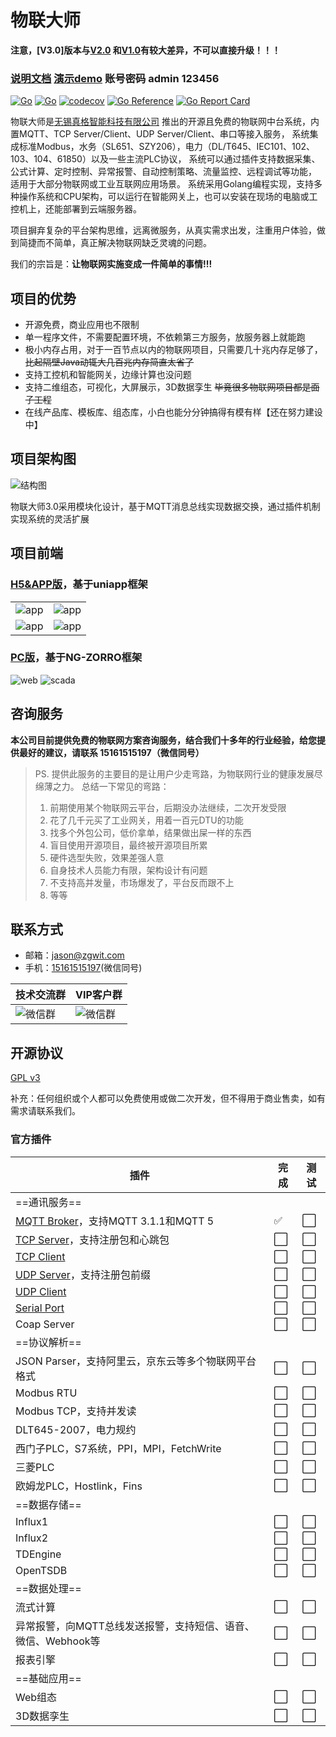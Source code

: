# 物联大师

**注意，[V3.0]版本与[V2.0](https://github.com/zgwit/iot-master/tree/v1)
和[V1.0](https://github.com/zgwit/iot-master/tree/v1)有较大差异，不可以直接升级！！！**

### [说明文档](https://iot-master.com/manual)  [演示demo](http://demo.iot-master.com:8080/) 账号密码 admin 123456

[![Go](https://github.com/zgwit/iot-master/actions/workflows/go.yml/badge.svg)](https://github.com/zgwit/iot-master/actions/workflows/go.yml)
[![Go](https://github.com/zgwit/iot-master/actions/workflows/codeql-analysis.yml/badge.svg)](https://github.com/zgwit/iot-master/actions/workflows/codeql-analysis.yml)
[![codecov](https://codecov.io/gh/zgwit/iot-master/branch/main/graph/badge.svg?token=AK5TD8KQ5C)](https://codecov.io/gh/zgwit/iot-master)
[![Go Reference](https://pkg.go.dev/badge/github.com/zgwit/iot-master.svg)](https://pkg.go.dev/github.com/zgwit/iot-master)
[![Go Report Card](https://goreportcard.com/badge/github.com/zgwit/iot-master)](https://goreportcard.com/report/github.com/zgwit/iot-master)

物联大师是[无锡真格智能科技有限公司](https://labs.zgwit.com)
推出的开源且免费的物联网中台系统，内置MQTT、TCP Server/Client、UDP Server/Client、串口等接入服务，
系统集成标准Modbus，水务（SL651、SZY206），电力（DL/T645、IEC101、102、103、104、61850）以及一些主流PLC协议，
系统可以通过插件支持数据采集、公式计算、定时控制、异常报警、自动控制策略、流量监控、远程调试等功能，
适用于大部分物联网或工业互联网应用场景。
系统采用Golang编程实现，支持多种操作系统和CPU架构，可以运行在智能网关上，也可以安装在现场的电脑或工控机上，还能部署到云端服务器。

项目摒弃复杂的平台架构思维，远离微服务，从真实需求出发，注重用户体验，做到简捷而不简单，真正解决物联网缺乏灵魂的问题。

我们的宗旨是：**让物联网实施变成一件简单的事情!!!**

## 项目的优势

- 开源免费，商业应用也不限制
- 单一程序文件，不需要配置环境，不依赖第三方服务，放服务器上就能跑
- 极小内存占用，对于一百节点以内的物联网项目，只需要几十兆内存足够了，~~比起隔壁Java动辄大几百兆内存简直太省了~~
- 支持工控机和智能网关，边缘计算也没问题
- 支持二维组态，可视化，大屏展示，3D数据孪生 ~~毕竟很多物联网项目都是面子工程~~
- 在线产品库、模板库、组态库，小白也能分分钟搞得有模有样【还在努力建设中】

## 项目架构图

![结构图](https://iot-master.com/frame.jpg)

物联大师3.0采用模块化设计，基于MQTT消息总线实现数据交换，通过插件机制实现系统的灵活扩展

## 项目前端

### [H5&APP版](https://github.com/zgwit/iot-master-uniapp)，基于uniapp框架

|                                         |                                         |
|-----------------------------------------|-----------------------------------------|
| ![app](https://iot-master.com/app1.png) | ![app](https://iot-master.com/app2.png) |
| ![app](https://iot-master.com/app3.png) | ![app](https://iot-master.com/app4.png) |

### [PC版](https://github.com/zgwit/iot-master-ui)，基于NG-ZORRO框架

![web](https://iot-master.com/web1.jpg)
![scada](https://iot-master.com/hmi-editor.png)

## 咨询服务

**本公司目前提供免费的物联网方案咨询服务，结合我们十多年的行业经验，给您提供最好的建议，请联系 15161515197（微信同号）**

> PS. 提供此服务的主要目的是让用户少走弯路，为物联网行业的健康发展尽绵薄之力。
> 总结一下常见的弯路：
> 1. 前期使用某个物联网云平台，后期没办法继续，二次开发受限
> 2. 花了几千元买了工业网关，用着一百元DTU的功能
> 3. 找多个外包公司，低价拿单，结果做出屎一样的东西
> 4. 盲目使用开源项目，最终被开源项目所累
> 5. 硬件选型失败，效果差强人意
> 6. 自身技术人员能力有限，架构设计有问题
> 7. 不支持高并发量，市场爆发了，平台反而跟不上
> 8. 等等

## 联系方式

- 邮箱：[jason@zgwit.com](mailto:jason@zgwit.com)
- 手机：[15161515197](tel:15161515197)(微信同号)

| 技术交流群                                   | VIP客户群                                 |
|-----------------------------------------|----------------------------------------|
| ![微信群](https://iot-master.com/tech.png) | ![微信群](https://iot-master.com/vip.png) |

## 开源协议

[GPL v3](https://github.com/zgwit/iot-master/blob/main/LICENSE)

补充：任何组织或个人都可以免费使用或做二次开发，但不得用于商业售卖，如有需求请联系我们。


### 官方插件

| 插件                                                                        | 完成  | 测试  |
|---------------------------------------------------------------------------|-----|-----|
| ==通讯服务==                                                                  |     |     |
| [MQTT Broker](https://github.com/go-well/mqtt-broker)，支持MQTT 3.1.1和MQTT 5 | ✅   | ⬜   |
| [TCP Server](https://github.com/go-well/tcp-server)，支持注册包和心跳包             | ⬜   | ⬜   |
| [TCP Client](https://github.com/go-well/tcp-client)                       | ⬜   | ⬜   |
| [UDP Server](https://github.com/go-well/udp-server)，支持注册包前缀               | ⬜   | ⬜   |
| [UDP Client](https://github.com/go-well/udp-client)                       | ⬜   | ⬜   |
| [Serial Port](https://github.com/go-well/serial-port)                     | ⬜   | ⬜   |
| Coap Server                                                               | ⬜   | ⬜   |
| ==协议解析==                                                                  |     |     |
| JSON Parser，支持阿里云，京东云等多个物联网平台格式                                           | ⬜   | ⬜   |
| Modbus RTU                                                                | ⬜   | ⬜   |
| Modbus TCP，支持并发读                                                          | ⬜   | ⬜   |
| DLT645-2007，电力规约                                                          | ⬜   | ⬜   |
| 西门子PLC，S7系统，PPI，MPI，FetchWrite                                            | ⬜   | ⬜   |
| 三菱PLC                                                                     | ⬜   | ⬜   |
| 欧姆龙PLC，Hostlink，Fins                                                      | ⬜   | ⬜   |
| ==数据存储==                                                                  |     |     |
| Influx1                                                                   | ⬜   | ⬜   |
| Influx2                                                                   | ⬜   | ⬜   |
| TDEngine                                                                  | ⬜   | ⬜   |
| OpenTSDB                                                                  | ⬜   | ⬜   |
| ==数据处理==                                                                  |     |     |
| 流式计算                                                                      | ⬜   | ⬜   |
| 异常报警，向MQTT总线发送报警，支持短信、语音、微信、Webhook等                                      | ⬜   | ⬜   |
| 报表引擎                                                                      | ⬜   | ⬜   |
| ==基础应用==                                                                  |     |     |
| Web组态                                                                     | ⬜   | ⬜   |
| 3D数据孪生                                                                    | ⬜   | ⬜   |

